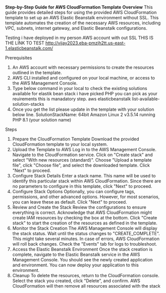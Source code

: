 **Step-by-Step Guide for AWS CloudFormation Template**
**Overview**
This guide provides detailed steps for using the provided AWS CloudFormation template to set up an AWS Elastic Beanstalk environment without SSL. This template automates the creation of the necessary AWS resources, including VPC, subnets, internet gateway, and Elastic Beanstalk configurations.

Testing i have deployed in my person AWS account with out SSL THIS IS THE LINK TO TEST
http://vijay2023.eba-pmzjh2tt.us-east-1.elasticbeanstalk.com/

Prerequisites
1. An AWS account with necessary permissions to create the resources outlined in the template.
2. AWS CLI installed and configured on your local machine, or access to the AWS Management Console.
3. Type below command in your local to check the existing solutions available for elastik bean stack i have picked PHP you can pick as your reuirements this is manadatory step.
    aws elasticbeanstalk list-available-solution-stacks
4. Once you get the list please update in the template with your solution below line.
SolutionStackName: 64bit Amazon Linux 2 v3.5.14 running PHP 8.1 (your solution name)
 
   
Steps
1. Prepare the CloudFormation Template
Download the provided CloudFormation template to your local system.
2. Upload the Template to AWS
Log in to the AWS Management Console.
Navigate to the CloudFormation service.
Click on "Create stack" and select "With new resources (standard)".
Choose "Upload a template file", click "Choose file", and select the downloaded template.
Click "Next" to proceed.
3. Configure Stack Details
Enter a stack name. This name will be used to identify this particular stack within AWS CloudFormation.
Since there are no parameters to configure in this template, click "Next" to proceed.
4. Configure Stack Options
Optionally, you can configure tags, permissions, and other advanced options. However, for most scenarios, you can leave these as default.
Click "Next" to proceed.
5. Review and Create the Stack
Review the configurations to ensure everything is correct.
Acknowledge that AWS CloudFormation might create IAM resources by checking the box at the bottom.
Click "Create stack" to start the creation of the resources as defined in the template.
6. Monitor the Stack Creation
The AWS Management Console will display the stack status. Wait until the status changes to "CREATE_COMPLETE". This might take several minutes.
In case of errors, AWS CloudFormation will roll back changes. Check the "Events" tab for logs to troubleshoot.
7. Access the Elastic Beanstalk Environment
Once the stack creation is complete, navigate to the Elastic Beanstalk service in the AWS Management Console.
You should see the newly created application and environment. You can now deploy your application to this environment.
8. Cleanup
To delete the resources, return to the CloudFormation console.
Select the stack you created, click "Delete", and confirm. AWS CloudFormation will then remove all resources associated with the stack
